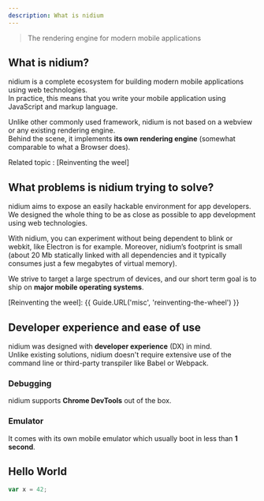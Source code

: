 ```yaml
---
description: What is nidium
---
```


> The rendering engine for modern mobile applications

## What is nidium?

nidium is a complete ecosystem for building modern mobile applications using web technologies.  
In practice, this means that you write your mobile application using JavaScript and markup language.

Unlike other commonly used framework, nidium is not based on a webview or any existing rendering engine.  
Behind the scene, it implements **its own rendering engine** (somewhat comparable to what a Browser does).

Related topic : [Reinventing the weel]

## What problems is nidium trying to solve?

nidium aims to expose an easily hackable environment for app developers. We designed the whole thing to be as close as possible to app development using web technologies.

With nidium, you can experiment without being dependent to blink or webkit, like Electron is for example. Moreover, nidium’s footprint is small (about 20 Mb statically linked with all dependencies and it typically consumes just a few megabytes of virtual memory).

We strive to target a large spectrum of devices, and our short term goal is to ship on **major mobile operating systems**.

[Reinventing the weel]: {{ Guide.URL('misc', 'reinventing-the-wheel') }}

## Developer experience and ease of use

nidium was designed with **developer experience** (DX) in mind.  
Unlike existing solutions, nidium doesn't require extensive use of the command line or third-party transpiler like Babel or Webpack.

### Debugging

nidium supports **Chrome DevTools** out of the box.

### Emulator

It comes with its own mobile emulator which usually boot in less than **1 second**.


## Hello World

```js
var x = 42;
```
